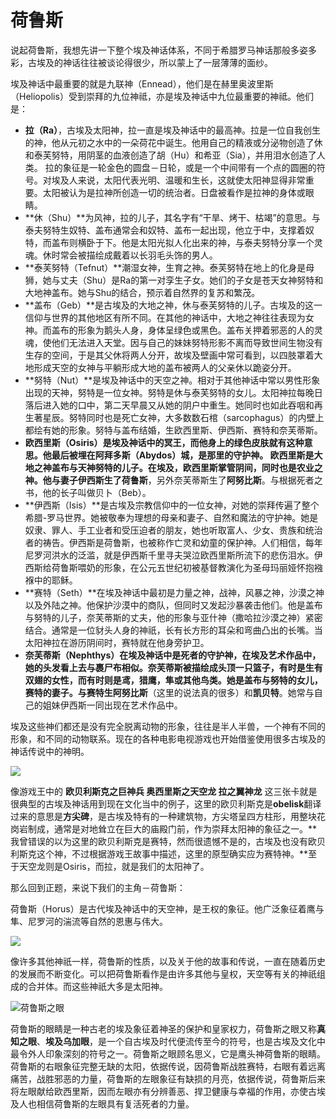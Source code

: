 # 荷鲁斯

说起荷鲁斯，我想先讲一下整个埃及神话体系，不同于希腊罗马神话那般多姿多彩，古埃及的神话往往被谈论得很少，所以蒙上了一层薄薄的面纱。

埃及神话中最重要的就是九联神（Ennead），他们是在赫里奥波里斯（Heliopolis）受到崇拜的九位神祗，亦是埃及神话中九位最重要的神祗。他们是：

* **拉（Ra）**，古埃及太阳神，拉一直是埃及神话中的最高神。拉是一位自我创生的神，他从元初之水中的一朵荷花中诞生。他用自己的精液或分泌物创造了休和泰芙努特，用阴茎的血液创造了胡（Hu）和希亚（Sia），并用泪水创造了人类。 拉的象征是一轮金色的圆盘－日轮，或是一个中间带有一个点的圆圈的符号。对埃及人来说，太阳代表光明、温暖和生长，这就使太阳神显得非常重要。太阳被认为是拉神所创造一切的统治者。日盘被看作是拉神的身体或眼睛。
* **休（Shu）**为风神，拉的儿子，其名字有“干旱、烤干、枯竭”的意思。与泰夫努特生奴特、盖布通常会和奴特、盖布一起出现，他立于中，支撑着奴特，而盖布则横卧于下。他是太阳光拟人化出来的神，与泰夫努特分享一个灵魂。休时常会被描绘成戴着以长羽毛头饰的男人。 
* **泰芙努特（Tefnut）**潮湿女神，生育之神。泰芙努特在地上的化身是母狮，她与丈夫（Shu）是Ra的第一对孪生子女。她们的子女是苍天女神努特和大地神盖布。她与Shu的结合，预示着自然界的复苏和繁茂。 
* **盖布（Geb）**是古埃及的大地之神，休与泰芙努特的儿子。古埃及的这一信仰与世界的其他地区有所不同。在其他的神话中，大地之神往往表现为女神。而盖布的形象为鹅头人身，身体呈绿色或黑色。盖布关押着邪恶的人的灵魂，使他们无法进入天堂。因与自己的妹妹努特形影不离而导致世间生物没有生存的空间，于是其父休将两人分开，故埃及壁画中常可看到，以四肢罩着大地形成天空的女神与平躺形成大地的盖布被两人的父亲休以跪姿分开。 
* **努特（Nut）**是埃及神话中的天空之神。相对于其他神话中常以男性形象出现的天神，努特是一位女神。努特是休与泰芙努特的女儿。太阳神拉每晚日落后进入她的口中，第二天早晨又从她的阴户中重生。她同时也如此吞咽和再生著星辰。努特同时也是死亡女神，大多数数石棺（sarcophagus）的内壁上都绘有她的形象。努特与盖布结婚，生欧西里斯、伊西斯、赛特和奈芙蒂斯。 
* **欧西里斯（Osiris）**是埃及神话中的冥王，而他身上的绿色皮肤就有这种意思。他最后被埋在阿拜多斯（Abydos）城，是那里的守护神。 欧西里斯是大地之神盖布与天神努特的儿子。在埃及，欧西里斯掌管阴间，同时也是农业之神。他与妻子伊西斯生了**荷鲁斯**，另外奈芙蒂斯生了**阿努比斯**。与根据死者之书，他的长子叫做贝卜（Beb）。 
* **伊西斯（Isis）**是古埃及宗教信仰中的一位女神，对她的崇拜传遍了整个希腊-罗马世界。她被敬奉为理想的母亲和妻子、自然和魔法的守护神。她是奴隶、罪人、手工业者和受压迫者的朋友，她也听取富人、少女、贵族和统治者的祷告。伊西斯是荷鲁斯，也被称作亡灵和幼童的保护神。人们相信，每年尼罗河洪水的泛滥，就是伊西斯千里寻夫哭泣欧西里斯所流下的悲伤泪水。伊西斯给荷鲁斯喂奶的形象，在公元五世纪初被基督教演化为圣母玛丽娅怀抱襁褓中的耶稣。 
* **赛特（Seth）**在埃及神话中最初是力量之神，战神，风暴之神，沙漠之神以及外陆之神。他保护沙漠中的商队，但同时又发起沙暴袭击他们。他是盖布与努特的儿子，奈芙蒂斯的丈夫，他的形象与亚什神（撒哈拉沙漠之神）紧密结合。通常是一位豺头人身的神祇，长有长方形的耳朵和弯曲凸出的长嘴。当太阳神拉在游历阴间时，赛特就在他身旁护卫。 
* **奈芙蒂斯（Nephthys）**在埃及神话中是死者的守护神，在埃及艺术作品中，她的头发看上去与裹尸布相似。奈芙蒂斯被描绘成头顶一只篮子，有时是生有双翅的女性，而有时则是鸢，猎鹰，隼或其他鸟类。她是盖布与努特的女儿，赛特的妻子。与赛特生**阿努比斯**（这里的说法真的很多）和**凯贝特**。她常与自己的姐妹伊西斯一同出现在艺术作品中。 

埃及这些神们都还是没有完全脱离动物的形象，往往是半人半兽，一个神有不同的形象，和不同的动物联系。现在的各种电影电视游戏也开始借鉴使用很多古埃及的神话传说中的神明。

![](https://pic4.zhimg.com/80/v2-b9d060c7ef7aed65a87a32caba87f98b_720w.jpg)

像游戏王中的 **欧贝利斯克之巨神兵 奥西里斯之天空龙 拉之翼神龙** 这三张卡就是很典型的古埃及神话用到现在文化当中的例子，这里的欧贝利斯克是**obelisk**翻译过来的意思是**方尖碑**，是古埃及特有的一种建筑物，方尖塔呈四方柱形，用整块花岗岩制成，通常是对地耸立在巨大的庙殿门前，作为崇拜太阳神的象征之一。**我曾错误的以为这里的欧贝利斯克是赛特，然而很遗憾不是的，古埃及也没有欧贝利斯克这个神，不过根据游戏王故事中描述，这里的原型确实应为赛特神。**至于天空龙则是Osiris，而拉，就是我们的太阳神了。

那么回到正题，来说下我们的主角－荷鲁斯：

荷鲁斯（Horus）是古代埃及神话中的天空神，是王权的象征。他广泛象征着鹰与隼、尼罗河的湍流等自然的恩惠与伟大。

![](https://pic2.zhimg.com/80/v2-bdae61b5a4068e070b16e62d55325c7d_720w.jpg)

像许多其他神祇一样，荷鲁斯的性质，以及关于他的故事和传说，一直在随着历史的发展而不断变化。可以把荷鲁斯看作是由许多其他与皇权，天空等有关的神祇组成的合并体。而这些神祇大多是太阳神。

![&#x8377;&#x9C81;&#x65AF;&#x4E4B;&#x773C;](https://pic3.zhimg.com/80/v2-efd92ea48eb5cb2a7f331b6d841e455a_720w.jpg)

荷鲁斯的眼睛是一种古老的埃及象征着神圣的保护和皇家权力，荷鲁斯之眼又称**真知之眼**、**埃及乌加眼**，是一个自古埃及时代便流传至今的符号，也是古埃及文化中最令外人印象深刻的符号之一。荷鲁斯之眼顾名思义，它是鹰头神荷鲁斯的眼睛。荷鲁斯的右眼象征完整无缺的太阳，依据传说，因荷鲁斯战胜赛特，右眼有着远离痛苦，战胜邪恶的力量，荷鲁斯的左眼象征有缺损的月亮，依据传说，荷鲁斯后来将左眼献给欧西里斯，因而左眼亦有分辨善恶、捍卫健康与幸福的作用，亦使古埃及人也相信荷鲁斯的左眼具有复活死者的力量。

